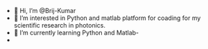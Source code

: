 - 👋 Hi, I’m @Brij-Kumar
- 👀 I’m interested in Python and matlab platform for coading for my scientific research in photonics.
- 🌱 I’m currently learning Python and Matlab-
- 

<!---
Brij-Kumar/Brij-Kumar is a ✨ special ✨ repository because its `README.md` (this file) appears on your GitHub profile.
You can click the Preview link to take a look at your changes.
--->
